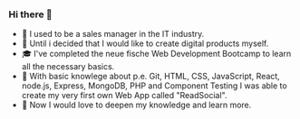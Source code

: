 ### Hi there 👋

-  :briefcase: I used to be a sales manager in the IT industry. 
- 🌱 Until i decided that I would like to create digital products myself. 
- :mortar_board: I've completed the neue fische Web Development Bootcamp to learn all the necessary basics.
- :tada: With basic knowlege about p.e. Git, HTML, CSS, JavaScript, React, node.js, Express, MongoDB, PHP and Component Testing I was able to create my very first own Web App called "ReadSocial".
- 💬 Now I would love to deepen my knowledge and learn more. 
